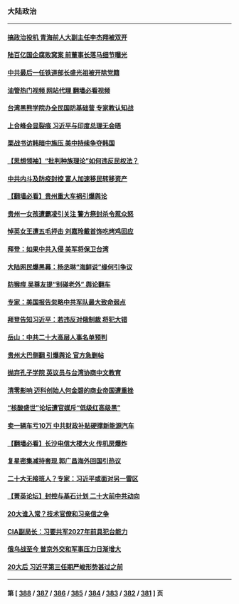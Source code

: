 ### 大陆政治
---
#### [搞政治投机 青海前人大副主任李杰翔被双开](../../pages/ncid277/n13828143.md?09192045) 
#### [陆百亿国企腐败窝案 前董事长落马细节曝光](../../pages/ncid277/n13828172.md?09192045) 
#### [中共最后一任铁道部长盛光祖被开除党籍](../../pages/ncid277/n13827982.md?09192045) 
#### [油管热门视频 网站代理 翻墙必看视频](http://209.222.30.114:81/youtube.html?09192045)
#### [台湾黑熊学院办全民国防基础营 专家教认知战](../../pages/ncid277/n13828012.md?09192045) 
#### [上合峰会显裂痕 习近平与印度总理无会晤](../../pages/ncid277/n13828067.md?09192045) 
#### [栗战书访韩暗中施压 美中持续争夺韩国](../../pages/ncid277/n13828066.md?09192045) 
#### [【思想领袖】“批判种族理论”如何违反民权法？](../../pages/ncid277/n13815606.md?09192045) 
#### [中共内斗及防疫封控 富人加速移民转移资产](../../pages/ncid277/n13828035.md?09192045) 
#### [【翻墙必看】贵州重大车祸引爆舆论](../../pages/ncid277/n13827936.md?09192045) 
#### [贵州一女孩遭霸凌引关注 警方祭封杀令惹众怒](../../pages/ncid277/n13827834.md?09192045) 
#### [悼英女王遭五毛抨击 刘嘉玲戴首饰吃烤鸡回应](../../pages/ncid277/n13827852.md?09192045) 
#### [拜登：如果中共入侵 美军将保卫台湾](../../pages/ncid277/n13827893.md?09192045) 
#### [大陆网民爆黑幕：杨丞琳“海鲜说”缘何引争议](../../pages/ncid277/n13827786.md?09192045) 
#### [防猴痘 吴尊友提“别碰老外” 舆论翻车](../../pages/ncid277/n13827791.md?09192045) 
#### [专家：美国报告忽略中共军队最大致命弱点](../../pages/ncid277/n13827792.md?09192045) 
#### [拜登告知习近平：若违反对俄制裁 将犯大错](../../pages/ncid277/n13827789.md?09192045) 
#### [岳山：中共二十大高层人事名单预判](../../pages/ncid277/n13827548.md?09192045) 
#### [贵州大巴侧翻 引爆舆论 官方急删帖](../../pages/ncid277/n13827727.md?09192045) 
#### [抛弃孔子学院 英议员与台湾协商中文教育](../../pages/ncid277/n13827695.md?09192045) 
#### [清零影响 迈科创始人何金碧的商业帝国遭重挫](../../pages/ncid277/n13827674.md?09192045) 
#### [“核酸盛世”论坛遭官媒斥“低级红高级黑”](../../pages/ncid277/n13827443.md?09192045) 
#### [卖一辆车亏10万 中共财政补贴硬撑新能源汽车](../../pages/ncid277/n13827441.md?09192045) 
#### [【翻墙必看】长沙电信大楼大火 传机房爆炸](../../pages/ncid277/n13827412.md?09192045) 
#### [复星密集减持套现 郭广昌海外回国引热议](../../pages/ncid277/n13827396.md?09192045) 
#### [二十大无接班人？专家：习近平或面对另一雷区](../../pages/ncid277/n13827381.md?09192045) 
#### [【菁英论坛】封控与基石计划 二十大前中共动向](../../pages/ncid277/n13827390.md?09192045) 
#### [20大谁入常？技术官僚和习亲信之争](../../pages/ncid277/n13827363.md?09192045) 
#### [CIA副局长：习要共军2027年前具犯台能力](../../pages/ncid277/n13827352.md?09192045) 
#### [俄乌战至今 普京外交和军事压力日渐增大](../../pages/ncid277/n13827360.md?09192045) 
#### [20大后 习近平第三任期严峻形势甚过之前](../../pages/ncid277/n13827305.md?09192045) 

---
#### 第 [ [388](./388.md?09192045) / [387](./387.md?09192045) / [386](./386.md?09192045) / [385](./385.md?09192045) / [384](./384.md?09192045) / [383](./383.md?09192045) / [382](./382.md?09192045) / [381](./381.md?09192045) ] 页
